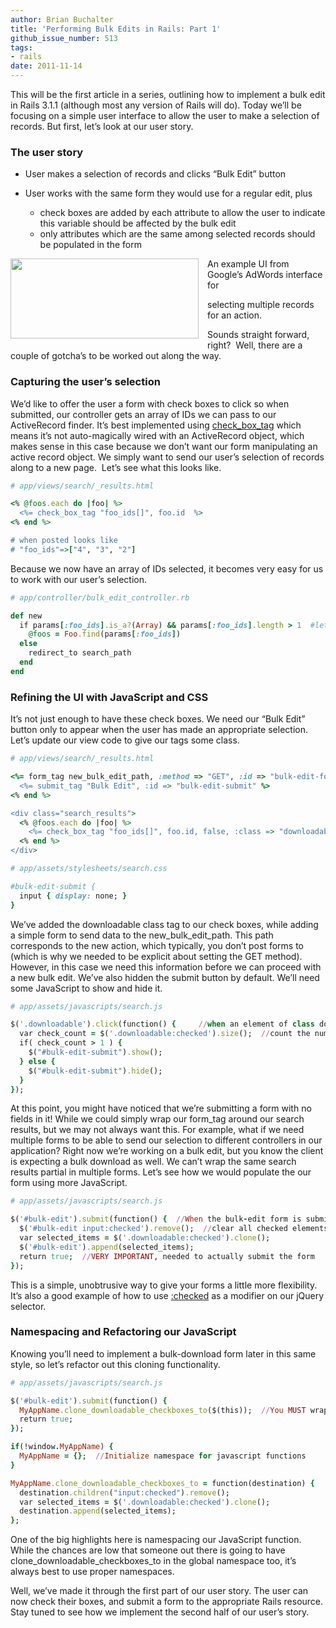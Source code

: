 ```yaml
---
author: Brian Buchalter
title: 'Performing Bulk Edits in Rails: Part 1'
github_issue_number: 513
tags:
- rails
date: 2011-11-14
---
```




This will be the first article in a series, outlining how to implement a bulk edit in Rails 3.1.1 (although most any version of Rails will do). Today we’ll be focusing on a simple user interface to allow the user to make a selection of records. But first, let’s look at our user story.

### The user story

- User makes a selection of records and clicks “Bulk Edit” button
- User works with the same form they would use for a regular edit, plus

    - check boxes are added by each attribute to allow the user to indicate this variable should be affected by the bulk edit
    - only attributes which are the same among selected records should be populated in the form

<div class="separator" style="clear: both; text-align: center;"><a href="/blog/2011/11/performing-bulk-edits-in-rails-part-1/image-0.jpeg" imageanchor="1" style="clear: left; float: left; margin-bottom: 1em; margin-right: 1em;"><img border="0" height="128" src="/blog/2011/11/performing-bulk-edits-in-rails-part-1/image-0.jpeg" width="301"/></a></div>

An example UI from Google’s AdWords interface for 

selecting multiple records for an action.

Sounds straight forward, right?  Well, there are a couple of gotcha’s to be worked out along the way.

### Capturing the user’s selection

We’d like to offer the user a form with check boxes to click so when submitted, our controller gets an array of IDs we can pass to our ActiveRecord finder. It’s best implemented using [check_box_tag](http://api.rubyonrails.org/classes/ActionView/Helpers/FormTagHelper.html#method-i-check_box_tag) which means it’s not auto-magically wired with an ActiveRecord object, which makes sense in this case because we don’t want our form manipulating an active record object. We simply want to send our user’s selection of records along to a new page.  Let’s see what this looks like.

```ruby
# app/views/search/_results.html

<% @foos.each do |foo| %>
  <%= check_box_tag "foo_ids[]", foo.id  %>
<% end %>

# when posted looks like
# "foo_ids"=>["4", "3", "2"]
```
Because we now have an array of IDs selected, it becomes very easy for us to work with our user’s selection.

```ruby
# app/controller/bulk_edit_controller.rb

def new
  if params[:foo_ids].is_a?(Array) && params[:foo_ids].length > 1  #let's make sure we got what we expected
    @foos = Foo.find(params[:foo_ids])
  else
    redirect_to search_path
  end
end
```

### Refining the UI with JavaScript and CSS

It’s not just enough to have these check boxes. We need our “Bulk Edit” button only to appear when the user has made an appropriate selection. Let’s update our view code to give our tags some class.

```ruby
# app/views/search/_results.html

<%= form_tag new_bulk_edit_path, :method => "GET", :id => "bulk-edit-form" do %>
  <%= submit_tag "Bulk Edit", :id => "bulk-edit-submit" %>
<% end %>

<div class="search_results">
  <% @foos.each do |foo| %>
    <%= check_box_tag "foo_ids[]", foo.id, false, :class => "downloadable"  %>
  <% end %>
</div>

# app/assets/stylesheets/search.css

#bulk-edit-submit {
  input { display: none; }
}
```

We’ve added the downloadable class tag to our check boxes, while adding a simple form to send data to the new_bulk_edit_path. This path corresponds to the new action, which typically, you don’t post forms to (which is why we needed to be explicit about setting the GET method). However, in this case we need this information before we can proceed with a new bulk edit. We’ve also hidden the submit button by default. We’ll need some JavaScript to show and hide it.

```ruby
# app/assets/javascripts/search.js

$('.downloadable').click(function() {     //when an element of class downloadable is clicked
  var check_count = $('.downloadable:checked').size();  //count the number of checked elements
  if( check_count > 1 ) {
    $("#bulk-edit-submit").show();
  } else {
    $("#bulk-edit-submit").hide();
  }
});
```

At this point, you might have noticed that we’re submitting a form with no fields in it! While we could simply wrap our form_tag around our search results, but we may not always want this. For example, what if we need multiple forms to be able to send our selection to different controllers in our application? Right now we’re working on a bulk edit, but you know the client is expecting a bulk download as well. We can’t wrap the same search results partial in multiple forms. Let’s see how we would populate the our form using more JavaScript.

```ruby
# app/assets/javascripts/search.js

$('#bulk-edit').submit(function() {  //When the bulk-edit form is submitted
  $('#bulk-edit input:checked').remove();  //clear all checked elements from form
  var selected_items = $('.downloadable:checked').clone();
  $('#bulk-edit').append(selected_items);
  return true;  //VERY IMPORTANT, needed to actually submit the form
});
```

This is a simple, unobtrusive way to give your forms a little more flexibility. It’s also a good example of how to use [:checked](https://api.jquery.com/checked-selector/) as a modifier on our jQuery selector.

### Namespacing and Refactoring our JavaScript

Knowing you’ll need to implement a bulk-download form later in this same style, so let’s refactor out this cloning functionality.

```ruby
# app/assets/javascripts/search.js

$('#bulk-edit').submit(function() {
  MyAppName.clone_downloadable_checkboxes_to($(this));  //You MUST wrap "this" inside $()
  return true;
});

if(!window.MyAppName) {
  MyAppName = {};  //Initialize namespace for javascript functions
}

MyAppName.clone_downloadable_checkboxes_to = function(destination) {
  destination.children("input:checked").remove();
  var selected_items = $('.downloadable:checked').clone();
  destination.append(selected_items);
};
```

One of the big highlights here is namespacing our JavaScript function. While the chances are low that someone out there is going to have clone_downloadable_checkboxes_to in the global namespace too, it’s always best to use proper namespaces.

Well, we’ve made it through the first part of our user story. The user can now check their boxes, and submit a form to the appropriate Rails resource. Stay tuned to see how we implement the second half of our user’s story.


